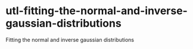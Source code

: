 # utl-fitting-the-normal-and-inverse-gaussian-distributions
Fitting the normal and inverse gaussian distributions
